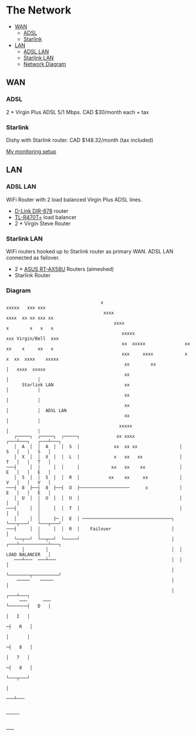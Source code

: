 # The Network

* [WAN](#WAN)
    * [ADSL](#ADSL)
    * [Starlink](#Starlink)
* [LAN](#LAN)
    * [ADSL LAN](#ADSL-LAN)
    * [Starlink LAN](#Starlink-LAN)
    * [Network Diagram](#Diagram)

## WAN

### ADSL

2 * Virgin Plus ADSL 5/1 Mbps. CAD $30/month each + tax

### Starlink

Dishy with Starlink router. CAD $148.32/month (tax included)

[My monitoring setup](./statistics/)

## LAN

### ADSL LAN

WiFi Router with 2 load balanced Virgin Plus ADSL lines.
- [D-Link DIR-878](https://ca.dlink.com/en/products/dir-878-ac1900-high-power-wi-fi-gigabit-router) router
- [TL-R470T+](https://www.tp-link.com/us/business-networking/load-balance-router/tl-r470t+/)  load balancer
- 2 * Virgin Steve Router

### Starlink LAN

WiFi routers hooked up to Starlink router as primary WAN. ADSL LAN connected as failover.
- 2 * [ASUS RT-AX58U](https://www.asus.com/ca-en/Networking-IoT-Servers/WiFi-Routers/ASUS-WiFi-Routers/RT-AX58U/) Routers (aimeshed)
- Starlink Router

### Diagram

```
                                    x                                   xxxxx   xxx xxx
                                     xxxx                             xxxx  xx xx xxx xx
                                         xxxx                         x        x   x   x
                                            xxxxx                    xxx Virgin/Bell  xxx
                                            xx  xxxxx               xx  xx    x     xx   x
                                            xxx     xxxx            x x  xx  xxxx    xxxxx
                                             xx        xx             │   xxxx  xxxxx
                                             xx                       │           │
      Starlink LAN                           xx                       │           │
                                             xx                       │           │
                                             xx                       │           │  ADSL LAN
                                             xx                       │           │
                                           xxxxx                      │           │
   ┌─────┐  ┌─────┐  ┌─────┐              xx xxxx                 ┌───┴───┐   ┌───┴───┐
   │  A  │  │  A  │  │  S  │             xx  xx xx                │   S   │   │   S   │
   │  X  │  │  X  │  │  L  │             x   xx   xx              │   T   │   │   T   │
───┤     │  │     │  │     │            xx   xx    xx             │   E   │   │   E   │
   │  5  │  │  5  │  │  R  │           xx    xx     xx            │   V   │   │   V   │
───┤  8  ├──┤  8  ├──┤  O  ├───────────────────      x            │   E   │   │   E   │
   │  U  │  │  U  │  │  U  │                                      │       │   │       │
───┤     │  │     │  │  T  │                                      │       │   │       │
   │     │  │     ├─ │  E  │ ──────────────────────────────────┐  └───┬───┘   └───┬───┘
───┤     │  │     │  │  R  │    Failover                       │      │           │
   └──┬──┘  └──┬──┘  └─────┘                                   │  ┌───┴───────────┴───┐
      │        │                                               │  │   LOAD BALANCER   │
   ───┴───  ───┴───                                            │  │                   │
                                                               │  └────────┬──────────┘
    ─────    ─────                                             │           │
                                                               │       ┌───┴───┐
     ───      ───                                              └───────┤   D   │
                                                                       │   I   │
                                                                      ─┤   R   │
                                                                       │       │
                                                                      ─┤   8   │
                                                                       │   7   │
                                                                      ─┤   8   │
                                                                       └───┬───┘
                                                                           │
                                                                        ───┴───

                                                                         ─────

                                                                          ───
```